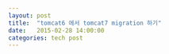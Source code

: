 ```yaml
---
layout: post
title:  "tomcat6 에서 tomcat7 migration 하기"
date:   2015-02-28 14:00:00
categories: tech post
---
```


